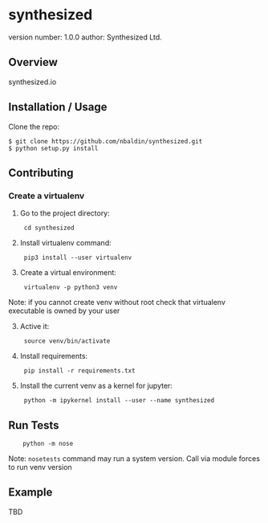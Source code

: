 synthesized
===============================

version number: 1.0.0
author: Synthesized Ltd.

Overview
--------

synthesized.io

Installation / Usage
--------------------

Clone the repo:

    $ git clone https://github.com/nbaldin/synthesized.git
    $ python setup.py install
    
Contributing
------------

### Create a virtualenv

1. Go to the project directory:

        cd synthesized

1. Install virtualenv command:

        pip3 install --user virtualenv

2. Create a virtual environment:

        virtualenv -p python3 venv

Note: if you cannot create venv without root check that virtualenv executable is owned by your user
        
3. Active it:

        source venv/bin/activate

4. Install requirements:

        pip install -r requirements.txt

5. Install the current venv as a kernel for jupyter:

        python -m ipykernel install --user --name synthesized
        
Run Tests
--------

        python -m nose

Note: `nosetests` command may run a system version. Call via module forces to run venv version

Example
-------

TBD